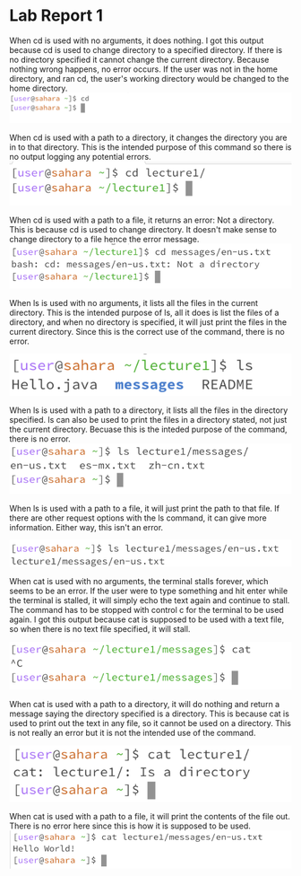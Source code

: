 # Lab Report 1

When cd is used with no arguments, it does nothing. I got this output because cd is used to change directory to a specified directory. If there is no directory specified it cannot change the current directory. Because nothing wrong happens, no error occurs. If the user was not in the home directory, and ran cd, the user's working directory would be changed to the home directory.
![Image](cd_no_folder.png)

When cd is used with a path to a directory, it changes the directory you are in to that directory. This is the intended purpose of this command so there is no output logging any potential errors.
![Image](cd_to_folder.png)

When cd is used with a path to a file, it returns an error: Not a directory. This is because cd is used to change directory. It doesn't make sense to change directory to a file hence the error message.
![Image](cd_to_file.png)


When ls is used with no arguments, it lists all the files in the current directory. This is the intended purpose of ls, all it does is list the files of a directory, and when no directory is specified, it will just print the files in the current directory. Since this is the correct use of the command, there is no error.

![Image](ls_no_folder.png)

When ls is used with a path to a directory, it lists all the files in the directory specified. ls can also be used to print the files in a directory stated, not just the current directory. Becuase this is the inteded purpose of the command, there is no error.
![Image](ls_to_folder.png)

When ls is used with a path to a file, it will just print the path to that file. If there are other request options with the ls command, it can give more information. Either way, this isn't an error.

![Image](ls_to_file.png)


When cat is used with no arguments, the terminal stalls forever, which seems to be an error. If the user were to type something and hit enter while the terminal is stalled, it will simply echo the text again and continue to stall. The command has to be stopped with control c for the terminal to be used again. I got this output because cat is supposed to be used with a text file, so when there is no text file specified, it will stall.

![Image](cat_no_folder.png)

When cat is used with a path to a directory, it will do nothing and return a message saying the directory specified is a directory. This is because cat is used to print out the text in any file, so it cannot be used on a directory. This is not really an error but it is not the intended use of the command.

![Image](cat_to_folder.png)

When cat is used with a path to a file, it will print the contents of the file out. There is no error here since this is how it is supposed to be used. 
![Image](cat_to_file.png)

